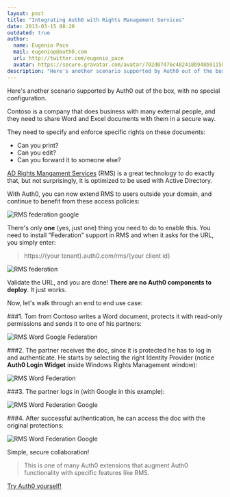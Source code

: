 ```yaml
---
layout: post
title: "Integrating Auth0 with Rights Management Services"
date: 2013-03-15 08:20
outdated: true
author:
  name: Eugenio Pace
  mail: eugeniop@auth0.com
  url: http://twitter.com/eugenio_pace
  avatar: https://secure.gravatar.com/avatar/702d07476c482418b948b911504137a5?s=60
description: "Here's another scenario supported by Auth0 out of the box, with no special configuration."
---
```



Here's another scenario supported by Auth0 out of the box, with no special configuration.

Contoso is a company that does business with many external people, and they need to share Word and Excel documents with them in a secure way.

They need to specify and enforce specific rights on these documents:

- Can you print?
- Can you edit?
- Can you forward it to someone else?

[AD Rights Mangament Services](http://technet.microsoft.com/en-us/windowsserver/dd448611.aspx) (RMS) is a great technology to do exactly that, but not surprisingly, it is optimized to be used with Active Directory.

With Auth0, you can now extend RMS to users outside your domain, and continue to benefit from these access policies:

![RMS federation google](https://s3.amazonaws.com/blog.auth0.com/img/auth0-rms.png)

<!-- more -->

There's only __one__ (yes, just one) thing you need to do to enable this. You need to install "Federation" support in RMS and when it asks for the URL, you simply enter:

> https://{your tenant}.auth0.com/rms/{your client id}

![RMS federation](https://s3.amazonaws.com/blog.auth0.com/img/auth0-rms-install.png)

Validate the URL, and you are done! __There are no Auth0 components to deploy__. It just works.

Now, let's walk through an end to end use case:

###1. Tom from Contoso writes a Word document, protects it with read-only permissions and sends it to one of his partners:

![RMS Word Google Federation](https://s3.amazonaws.com/blog.auth0.com/img/auth0-rms-protect-doc.png)

###2. The partner receives the doc, since it is protected he has to log in and authenticate. He starts by selecting the right Identity Provider (notice __Auth0 Login Widget__ inside Windows Rights Management window):

![RMS Word Federation](https://s3.amazonaws.com/blog.auth0.com/img/auth0-rms-open-doc.png)

###3. The partner logs in (with Google in this example):

![RMS Word Federation Google](https://s3.amazonaws.com/blog.auth0.com/img/auth0-rms-open-doc-login.png)

###4. After successful authentication, he can access the doc with the original protections:

![RMS Word Federation Google](https://s3.amazonaws.com/blog.auth0.com/img/auth0-rms-open-doc-restrictions.png)

Simple, secure collaboration!

> This is one of many Auth0 extensions that augment Auth0 functionality with specific features like RMS.

[Try Auth0 yourself!](https://auth0.com)
